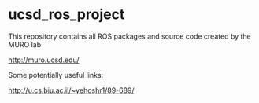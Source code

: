 ucsd_ros_project
================

This repository contains all ROS packages and source code created by the MURO lab

http://muro.ucsd.edu/

Some potentially useful links:

http://u.cs.biu.ac.il/~yehoshr1/89-689/
